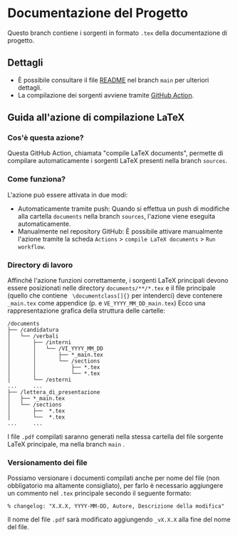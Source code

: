 # Documentazione del Progetto
Questo branch contiene i sorgenti in formato `.tex` della documentazione di progetto.
## Dettagli
- È possibile consultare il file [README](https://github.com/NaN1fy/docs/tree/main) nel branch `main` per ulteriori dettagli.
- La compilazione dei sorgenti avviene tramite [GitHub Action](https://docs.github.com/en/actions).
## Guida all'azione di compilazione LaTeX
### Cos'è questa azione?
Questa GitHub Action, chiamata "compile LaTeX documents", permette di compilare automaticamente i sorgenti LaTeX presenti nella branch `sources`.
### Come funziona?
L'azione può essere attivata in due modi:
- Automaticamente tramite push: Quando si effettua un push di modifiche alla cartella `documents` nella branch `sources`, l'azione viene eseguita automaticamente.
- Manualmente nel repository GitHub: È possibile attivare manualmente l'azione tramite la scheda `Actions` > `compile LaTeX documents` > `Run workflow`.
### Directory di lavoro
Affinché l'azione funzioni correttamente, i sorgenti LaTeX principali devono essere posizionati nelle directory `documents/**/*.tex` e il file principale (quello che contiene ` \documentclass[]{}` per intenderci) deve contenere `_main.tex` come appendice (p. e `VE_YYYY_MM_DD_main.tex`) Ecco una rappresentazione grafica della struttura delle cartelle:
```
/documents
├── /candidatura
│   └── /verbali
│       ├── /interni
│       │   └── /VI_YYYY_MM_DD
│       │       ├── *_main.tex
│       │       └── /sections
│       │           ├── *.tex
│       │           └── *.tex
│       └── /esterni
...     ...       
├── /lettera_di_presentazione
│   ├── *_main.tex
│   └── /sections
│       ├──  *.tex
│       └──  *.tex
...     ...
```
I file `.pdf` compilati saranno generati nella stessa cartella del file sorgente LaTeX principale, ma nella branch `main` .

### Versionamento dei file
Possiamo versionare i documenti compilati anche per nome del file (non obbligatorio ma altamente consigliato), per farlo è necessario aggiungere un commento nel `.tex` principale secondo il seguente formato:
```
% changelog: "X.X.X, YYYY-MM-DD, Autore, Descrizione della modifica"
```
Il nome del file `.pdf` sarà modificato aggiungendo `_vX.X.X` alla fine del nome del file.
